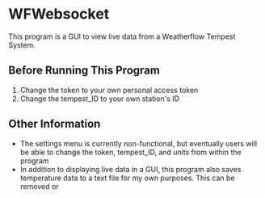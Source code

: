 # WFWebsocket
This program is a GUI to view live data from a Weatherflow Tempest System.

## Before Running This Program
1. Change the token to your own personal access token
2. Change the tempest_ID to your own station's ID

## Other Information
- The settings menu is currently non-functional, but eventually users will be able to change the token, tempest_ID, and units from within the program
- In addition to displaying live data in a GUI, this program also saves temperature data to a text file for my own purposes. This can be removed or 
